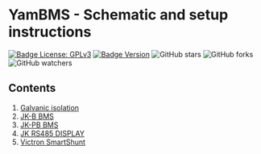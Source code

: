 # YamBMS - Schematic and setup instructions

[![Badge License: GPLv3](https://img.shields.io/badge/License-GPLv3-brightgreen.svg)](https://www.gnu.org/licenses/gpl-3.0)
[![Badge Version](https://img.shields.io/github/v/release/Sleeper85/esphome-yambms?include_prereleases&color=yellow&logo=DocuSign&logoColor=white)](https://github.com/Sleeper85/esphome-yambms/releases/latest)
![GitHub stars](https://img.shields.io/github/stars/Sleeper85/esphome-yambms)
![GitHub forks](https://img.shields.io/github/forks/Sleeper85/esphome-yambms)
![GitHub watchers](https://img.shields.io/github/watchers/Sleeper85/esphome-yambms)

## Contents

1) [Galvanic isolation](Galvanic_isolation.md)
2) [JK-B BMS](BMS_JK-B.md)
3) [JK-PB BMS](BMS_JK-PB.md)
4) [JK RS485 DISPLAY](BMS_JK_RS485_DISPLAY.md)
5) [Victron SmartShunt](Shunt_Victron_SmartShunt.md)
